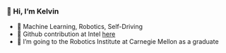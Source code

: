 <!--
**Geniussh/Geniussh** is a ✨ _special_ ✨ repository because its `README.md` (this file) appears on your GitHub profile.

- 🔭 I’m currently working on ...
- 🌱 I’m currently learning ...
- 👯 I’m looking to collaborate on ...
- 🤔 I’m looking for help with ...
- 💬 Ask me about ...
- 📫 How to reach me: ...
- 😄 Pronouns: ...
- ⚡ Fun fact: ...
-->

### 👋 Hi, I’m Kelvin
- 👀 Machine Learning, Robotics, Self-Driving
- 🔭 Github contribution at Intel [here](https://github.com/s-kelvin)
- 💞️ I’m going to the Robotics Institute at Carnegie Mellon as a graduate
